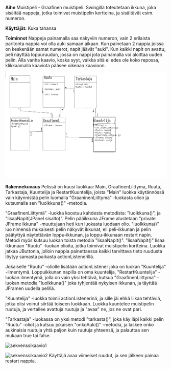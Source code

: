 **Aihe** Muistipeli - Graafinen muistipeli. Swingillä toteutetaan ikkuna, joka sisältää nappeja, jotka toimivat muistipelin kortteina, ja sisältävät esim. numeron.

**Käyttäjät:** Kuka tahansa

**Toiminnot** 
Nappeja painamalla saa näkyviin numeron, vain 2 erilaista paritonta nappia voi olla auki samaan aikaan. Kun painetaan 2 nappia joissa on keskenään samat numerot, napit jäävät "auki". Kun kaikki napit on avattu, peli näyttää loppuruudun, jossa on nappi jota painamalla voi aloittaa uuden pelin. Alla vanha kaavio, koska syyt, vaikka sitä ei edes ole koko repossa, klikkaamalla kaaviota pääsee oikeaan kaavioon.

![kaavio](muistipeli.png)

**Rakennekuvaus**
Pelissä on kuusi luokkaa: Main, GraafinenLiittyma, Ruutu, Tarkastaja, Kuuntelija ja RestartKuuntelija, joista "Main" luokka käytännössä vain käynnistää pelin luomalla "GraaninenLiittymä" -luokasta olion ja kutsumalla sen "luoIkkuna()" -metodia.

"GraafinenLiittymä" -luokka koostuu kahdesta metodista: "luoIkkuna()", ja "lisaaNapit(JPanel sisalto)". Pelin pääikkuna JFrame alustetaan "private JFrame ikkuna" -muuttujaan heti kun luokasta luodaan olio.
"luoIkkuna()" luo nimensä mukaisesti pelin näkyvät ikkunat, eli peli-ikkunan ja pelin päätyttyä näytettävän loppu-ikkunan, ja loppu-ikkunaan restart napin. Metodi myös kutsuu luokan toista metodia "lisaaNapit()".
"lisaaNapit()" lisaa ikkunaan "Ruutu" -luokan olioita, jotka toimivat muistipelin kortteina. Luokka jatkaa JButtonia, jolloin nappia painettaessa kaikki tarvittava tieto ruudusta löytyy samasta paikasta actionListenerillä.

Jokaiselle "Ruutu" -oliolle lisätään actionListener joka on luokan "Kuuntelija" -ilmentymä.
Loppuikkunan napilla on oma kuuntelija, "RestartKuuntelija" -luokan ilmentymä, jolla on vain yksi tehtävä, kutsua "GraafinenLiittyma" -luokan metodia "luoIkkuna()" joka tyhjentää nykyisen ikkunan, ja täyttää JFramen uudella pelillä.

"Kuuntelija" -luokka toimii actionListenerinä, ja sille jäi ehkä liikaa tehtäviä, jotka olisi voinut siirtää toiseen luokkaan. Luokka kuuntelee muistipelin ruutuja, ja vertailee avattuja ruutuja ja "avaa" ne, jos ne ovat pari.

"Tarkastaja" -luokassa on yksi metodi "tarkasta()", joka käy läpi kaikki pelin "Ruutu" -oliot ja kutsuu jokaisen "onkoAuki()" -metodia, ja laskee onko aukinaisia ruutuja yhtä paljon kuin ruutuja yhteensä, ja palauttaa sen mukaan true tai false.

![sekvenssikaavio1](sekvenssi1.png)


![sekvenssikaavio2](sekvenssi2.png)
Käyttäjä avaa viimeiset ruudut, ja sen jälkeen painaa restart nappia.
